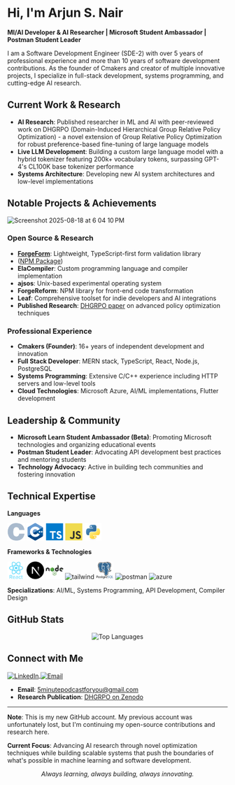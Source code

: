 # Hi, I'm Arjun S. Nair

**Ml/AI Developer & AI Researcher | Microsoft Student Ambassador | Postman Student Leader**

I am a Software Development Engineer (SDE-2) with over 5 years of professional experience and more than 10 years of software development contributions. As the founder of Cmakers and creator of multiple innovative projects, I specialize in full-stack development, systems programming, and cutting-edge AI research.


## Current Work & Research

- **AI Research**: Published researcher in ML and AI with peer-reviewed work on DHGRPO (Domain-Induced Hierarchical Group Relative Policy Optimization) - a novel extension of Group Relative Policy Optimization for robust preference-based fine-tuning of large language models
- **Live LLM Development**: Building a custom large language model with a hybrid tokenizer featuring 200k+ vocabulary tokens, surpassing GPT-4's CL100K base tokenizer performance
- **Systems Architecture**: Developing new AI system architectures and low-level implementations

## Notable Projects & Achievements
<img width="1363" height="660" alt="Screenshot 2025-08-18 at 6 04 10 PM" src="https://github.com/user-attachments/assets/997914f3-831b-4acf-ad83-e438619c3c62" />

### Open Source & Research
- **[ForgeForm](https://www.forgeform.in/)**: Lightweight, TypeScript-first form validation library
- ([NPM Package](https://www.npmjs.com/package/forgeform))
- **ElaCompiler**: Custom programming language and compiler implementation
- **ajsos**: Unix-based experimental operating system
- **ForgeReform**: NPM library for front-end code transformation
- **Leaf**: Comprehensive toolset for indie developers and AI integrations
- **Published Research**: [DHGRPO paper](https://zenodo.org/records/16786368) on advanced policy optimization techniques

### Professional Experience
- **Cmakers (Founder)**: 16+ years of independent development and innovation
- **Full Stack Developer**: MERN stack, TypeScript, React, Node.js, PostgreSQL
- **Systems Programming**: Extensive C/C++ experience including HTTP servers and low-level tools
- **Cloud Technologies**: Microsoft Azure, AI/ML implementations, Flutter development

## Leadership & Community

- **Microsoft Learn Student Ambassador (Beta)**: Promoting Microsoft technologies and organizing educational events
- **Postman Student Leader**: Advocating API development best practices and mentoring students
- **Technology Advocacy**: Active in building tech communities and fostering innovation

## Technical Expertise

**Languages**
<p align="left">
 <img src="https://raw.githubusercontent.com/devicons/devicon/master/icons/c/c-original.svg" alt="c" width="40" height="40"/>
 <img src="https://raw.githubusercontent.com/devicons/devicon/master/icons/cplusplus/cplusplus-original.svg" alt="cplusplus" width="40" height="40"/>
 <img src="https://raw.githubusercontent.com/devicons/devicon/master/icons/typescript/typescript-original.svg" alt="typescript" width="40" height="40"/>
 <img src="https://raw.githubusercontent.com/devicons/devicon/master/icons/javascript/javascript-original.svg" alt="javascript" width="40" height="40"/>
 <img src="https://raw.githubusercontent.com/devicons/devicon/master/icons/python/python-original.svg" alt="python" width="40" height="40"/>
</p>

**Frameworks & Technologies**
<p align="left">
 <img src="https://raw.githubusercontent.com/devicons/devicon/master/icons/react/react-original-wordmark.svg" alt="react" width="40" height="40"/>
 <img src="https://raw.githubusercontent.com/devicons/devicon/master/icons/nextjs/nextjs-original.svg" alt="nextjs" width="40" height="40"/>
 <img src="https://raw.githubusercontent.com/devicons/devicon/master/icons/nodejs/nodejs-original-wordmark.svg" alt="nodejs" width="40" height="40"/>
 <img src="https://www.vectorlogo.zone/logos/tailwindcss/tailwindcss-icon.svg" alt="tailwind" width="40" height="40"/>
 <img src="https://raw.githubusercontent.com/devicons/devicon/master/icons/postgresql/postgresql-original-wordmark.svg" alt="postgresql" width="40" height="40"/>
 <img src="https://www.vectorlogo.zone/logos/getpostman/getpostman-icon.svg" alt="postman" width="40" height="40"/>
 <img src="https://www.vectorlogo.zone/logos/microsoft_azure/microsoft_azure-icon.svg" alt="azure" width="40" height="40"/>
</p>

**Specializations**: AI/ML, Systems Programming, API Development, Compiler Design

## GitHub Stats

<p align="center">
 <img src="https://github-readme-stats.vercel.app/api/top-langs?username=ajwebdevs&show_icons=true&locale=en&layout=compact&theme=dark" alt="Top Languages" />
</p>

## Connect with Me

<p align="left">
 <a href="https://www.linkedin.com/in/ajwebdev/" target="_blank">
   <img align="center" src="https://raw.githubusercontent.com/rahuldkjain/github-profile-readme-generator/master/src/images/icons/Social/linked-in-alt.svg" alt="LinkedIn" height="30" width="40" />
 </a>
 <a href="mailto:5minutepodcastforyou@gmail.com" target="_blank">
   <img align="center" src="https://upload.wikimedia.org/wikipedia/commons/7/7e/Gmail_icon_%282020%29.svg" alt="Email" height="30" width="40" />
 </a>
</p>

- **Email**: 5minutepodcastforyou@gmail.com
- **Research Publication**: [DHGRPO on Zenodo](https://zenodo.org/records/16786368)

---

**Note**: This is my new GitHub account. My previous account was unfortunately lost, but I'm continuing my open-source contributions and research here.

**Current Focus**: Advancing AI research through novel optimization techniques while building scalable systems that push the boundaries of what's possible in machine learning and software development.

<p align="center">
 <i>Always learning, always building, always innovating.</i>
</p>
